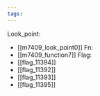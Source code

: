 ```yaml
---
tags:
---
```

Look_point:
- [[m7409_look_point0]]
Fn:
- [[m7409_function7]]
Flag:
- [[flag_11394]]
- [[flag_11392]]
- [[flag_11393]]
- [[flag_11395]]
